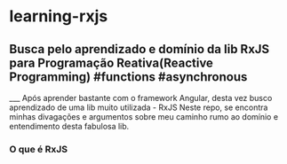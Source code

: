 # learning-rxjs
## Busca pelo aprendizado e domínio da lib RxJS para Programação Reativa(Reactive Programming) #functions #asynchronous # 


___ Após aprender bastante com o framework Angular, desta vez busco aprendizado de uma lib muito utilizada - RxJS
Neste repo, se encontra minhas divagações e argumentos sobre meu caminho rumo ao domínio e entendimento desta fabulosa lib.


### O que é RxJS
